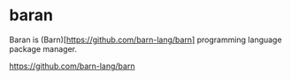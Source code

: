 # baran
Baran is (Barn)[https://github.com/barn-lang/barn] programming language package manager.

https://github.com/barn-lang/barn
